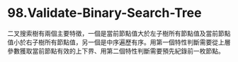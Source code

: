 # 98.Validate-Binary-Search-Tree

二叉搜索樹有兩個主要特徵，一個是當前節點值大於左子樹所有節點值及當前節點值小於右子樹所有節點值，另一個是中序遍歷有序。用第一個特性判斷需要從上層參數獲取當前節點有效的上下界、用第二個特性判斷需要預先紀錄前一枚節點。
